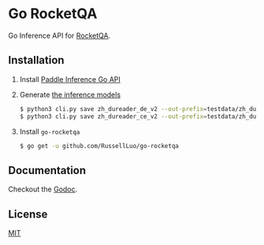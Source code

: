 # Go RocketQA

Go Inference API for [RocketQA][1].


## Installation

1. Install [Paddle Inference Go API][2]
2. Generate [the inference models](cli#save-inference-model)

    ```bash
    $ python3 cli.py save zh_dureader_de_v2 --out-prefix=testdata/zh_dureader_de_v2
    $ python3 cli.py save zh_dureader_ce_v2 --out-prefix=testdata/zh_dureader_ce_v2
    ```
   
3. Install `go-rocketqa`

    ```bash
    $ go get -u github.com/RussellLuo/go-rocketqa
    ```


## Documentation

Checkout the [Godoc][3].


## License

[MIT](LICENSE)


[1]: https://github.com/PaddlePaddle/RocketQA
[2]: https://www.paddlepaddle.org.cn/inference/master/guides/install/go_install.html
[3]: https://pkg.go.dev/github.com/RussellLuo/go-rocketqa
